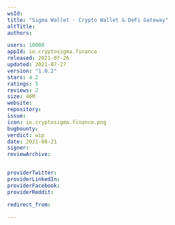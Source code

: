 ```yaml
---
wsId: 
title: "Sigma Wallet - Crypto Wallet & DeFi Gateway"
altTitle: 
authors:

users: 10000
appId: io.cryptosigma.finance
released: 2021-07-26
updated: 2021-07-27
version: "1.0.2"
stars: 4.2
ratings: 5
reviews: 2
size: 46M
website: 
repository: 
issue: 
icon: io.cryptosigma.finance.png
bugbounty: 
verdict: wip
date: 2021-08-21
signer: 
reviewArchive:


providerTwitter: 
providerLinkedIn: 
providerFacebook: 
providerReddit: 

redirect_from:

---
```



